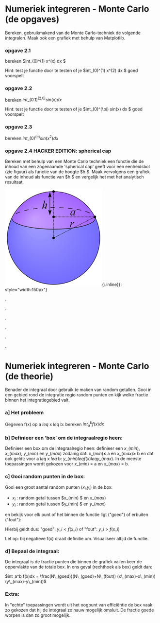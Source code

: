 # Numeriek integreren - Monte Carlo (de opgaves)

Bereken, gebruikmakend van de Monte Carlo-techniek de volgende integralen. 
Maak ook een grafiek met behulp van Matplotlib.

### opgave 2.1 
bereken $int\_(0)^(1) x^(x) dx $

Hint: test je functie door te testen of je $int\_(0)^(1) x^(2) dx $ goed voorspelt

### opgave 2.2
bereken $int\_(0.1)^(2.0) sin(x) dx$

Hint: test je functie door te testen of je $int\_(0)^(\pi) sin(x) dx $ goed voorspelt

### opgave 2.3 
bereken $int\_(0)^(\pi) sin(x^2) dx$

### opgave 2.4 HACKER EDITION: spherical cap

Bereken met behulp van een Monte Carlo techniek een functie die de inhoud van een zogenaamde 
'spherical cap' geeft voor een eenheidsbol (zie figuur) als functie van de hoogte $h $. Maak 
vervolgens een grafiek van de inhoud als functie van $h $ en vergelijk het met het analytisch 
resultaat.

![Spherical Cap](SphericalCap.png){:.inline}{: style="width:150px"} 

.

.

.

.

.

.


# Numeriek integreren - Monte Carlo (de theorie)

Benader de integraal door gebruik te maken van random getallen. Gooi in 
een gebied rond de integratie regio random punten en kijk welke fractie 
binnen het integratiegebied valt.

### a] Het probleem

Gegeven f(x) op a $leq$ x $leq$ b: bereken $int_a^b f(x)dx$

### b] Definieer een ’box’ om de integraalregio heen:

Definieer een box om de integraalregio heen: definieer een 
$x\_(min)$, $x\_(max)$, $y\_(min)$ en $y\_(max)$ zodanig 
dat: $x\_(min) \leq$ a en $x\_(max) \geq$ b en dat ook geldt: 
voor a $leq$ x $leq$ b: $y\_(min) leq f(x) leq y\_(max)$. 
In de meeste toepassingen wordt gekozen voor $x\_(min)$ = a en $x\_(max)$ = b.

### c] Gooi random punten in de box:

Gooi een groot aantal random punten ($x_i$,$y_i$) in de box:

  * $x_i$ : random getal tussen $x\_(min) $ en $x\_(max)$
  * $y_i$ :	random getal tussen $y\_(min) $ en $y\_(max)$

en bekijk voor elk punt of het binnen de functie ligt ("goed") of erbuiten ("fout"):

Hierbij geldt dus: "goed": $y\_i < f(x\_i)$ of "fout": $y\_i > f(x\_i)$

Let op: bij negatieve f(x) draait definitie om. Visualiseer altijd de functie.

### d] Bepaal de integraal:

De integraal is de fractie punten die binnen de grafiek vallen keer de 
oppervlakte van de totale box. In ons geval (rechthoek als box) geldt dan:

$int_a^b f(x)dx = \frac(N\_(goed))(N\_(goed)+N\_(fout)) (x\_(max)-x\_(min)) (y\_(max)-y\_(min))$

### Extra:

In "echte" toepassingen wordt uit het oogpunt van efficiëntie de box vaak zo gekozen dat hij de integraal zo nauw mogelijk omsluit. De fractie goede worpen is dan zo groot mogelijk.
